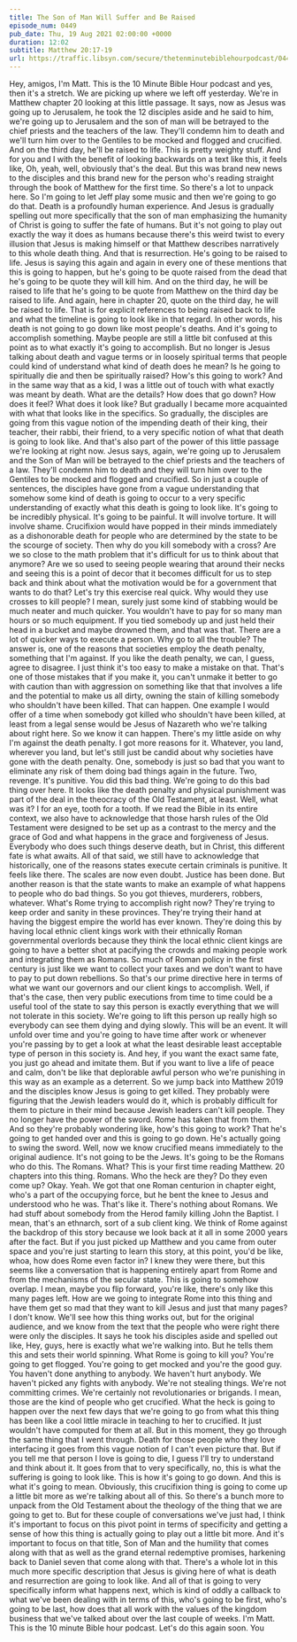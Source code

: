 ```yaml
---
title: The Son of Man Will Suffer and Be Raised
episode_num: 0449
pub_date: Thu, 19 Aug 2021 02:00:00 +0000
duration: 12:02
subtitle: Matthew 20:17-19
url: https://traffic.libsyn.com/secure/thetenminutebiblehourpodcast/0449_-_The_Son_of_Man_Will_Suffer_and_Be_Raised.mp3
---
```


 Hey, amigos, I'm Matt. This is the 10 Minute Bible Hour podcast and yes, then it's a stretch. We are picking up where we left off yesterday. We're in Matthew chapter 20 looking at this little passage. It says, now as Jesus was going up to Jerusalem, he took the 12 disciples aside and he said to him, we're going up to Jerusalem and the son of man will be betrayed to the chief priests and the teachers of the law. They'll condemn him to death and we'll turn him over to the Gentiles to be mocked and flogged and crucified. And on the third day, he'll be raised to life. This is pretty weighty stuff. And for you and I with the benefit of looking backwards on a text like this, it feels like, Oh, yeah, well, obviously that's the deal. But this was brand new news to the disciples and this brand new for the person who's reading straight through the book of Matthew for the first time. So there's a lot to unpack here. So I'm going to let Jeff play some music and then we're going to go do that. Death is a profoundly human experience. And Jesus is gradually spelling out more specifically that the son of man emphasizing the humanity of Christ is going to suffer the fate of humans. But it's not going to play out exactly the way it does as humans because there's this weird twist to every illusion that Jesus is making himself or that Matthew describes narratively to this whole death thing. And that is resurrection. He's going to be raised to life. Jesus is saying this again and again in every one of these mentions that this is going to happen, but he's going to be quote raised from the dead that he's going to be quote they will kill him. And on the third day, he will be raised to life that he's going to be quote from Matthew on the third day be raised to life. And again, here in chapter 20, quote on the third day, he will be raised to life. That is for explicit references to being raised back to life and what the timeline is going to look like in that regard. In other words, his death is not going to go down like most people's deaths. And it's going to accomplish something. Maybe people are still a little bit confused at this point as to what exactly it's going to accomplish. But no longer is Jesus talking about death and vague terms or in loosely spiritual terms that people could kind of understand what kind of death does he mean? Is he going to spiritually die and then be spiritually raised? How's this going to work? And in the same way that as a kid, I was a little out of touch with what exactly was meant by death. What are the details? How does that go down? How does it feel? What does it look like? But gradually I became more acquainted with what that looks like in the specifics. So gradually, the disciples are going from this vague notion of the impending death of their king, their teacher, their rabbi, their friend, to a very specific notion of what that death is going to look like. And that's also part of the power of this little passage we're looking at right now. Jesus says, again, we're going up to Jerusalem and the Son of Man will be betrayed to the chief priests and the teachers of a law. They'll condemn him to death and they will turn him over to the Gentiles to be mocked and flogged and crucified. So in just a couple of sentences, the disciples have gone from a vague understanding that somehow some kind of death is going to occur to a very specific understanding of exactly what this death is going to look like. It's going to be incredibly physical. It's going to be painful. It will involve torture. It will involve shame. Crucifixion would have popped in their minds immediately as a dishonorable death for people who are determined by the state to be the scourge of society. Then why do you kill somebody with a cross? Are we so close to the math problem that it's difficult for us to think about that anymore? Are we so used to seeing people wearing that around their necks and seeing this is a point of decor that it becomes difficult for us to step back and think about what the motivation would be for a government that wants to do that? Let's try this exercise real quick. Why would they use crosses to kill people? I mean, surely just some kind of stabbing would be much neater and much quicker. You wouldn't have to pay for so many man hours or so much equipment. If you tied somebody up and just held their head in a bucket and maybe drowned them, and that was that. There are a lot of quicker ways to execute a person. Why go to all the trouble? The answer is, one of the reasons that societies employ the death penalty, something that I'm against. If you like the death penalty, we can, I guess, agree to disagree. I just think it's too easy to make a mistake on that. That's one of those mistakes that if you make it, you can't unmake it better to go with caution than with aggression on something like that that involves a life and the potential to make us all dirty, owning the stain of killing somebody who shouldn't have been killed. That can happen. One example I would offer of a time when somebody got killed who shouldn't have been killed, at least from a legal sense would be Jesus of Nazareth who we're talking about right here. So we know it can happen. There's my little aside on why I'm against the death penalty. I got more reasons for it. Whatever, you land, wherever you land, but let's still just be candid about why societies have gone with the death penalty. One, somebody is just so bad that you want to eliminate any risk of them doing bad things again in the future. Two, revenge. It's punitive. You did this bad thing. We're going to do this bad thing over here. It looks like the death penalty and physical punishment was part of the deal in the theocracy of the Old Testament, at least. Well, what was it? I for an eye, tooth for a tooth. If we read the Bible in its entire context, we also have to acknowledge that those harsh rules of the Old Testament were designed to be set up as a contrast to the mercy and the grace of God and what happens in the grace and forgiveness of Jesus. Everybody who does such things deserve death, but in Christ, this different fate is what awaits. All of that said, we still have to acknowledge that historically, one of the reasons states execute certain criminals is punitive. It feels like there. The scales are now even doubt. Justice has been done. But another reason is that the state wants to make an example of what happens to people who do bad things. So you got thieves, murderers, robbers, whatever. What's Rome trying to accomplish right now? They're trying to keep order and sanity in these provinces. They're trying their hand at having the biggest empire the world has ever known. They're doing this by having local ethnic client kings work with their ethnically Roman governmental overlords because they think the local ethnic client kings are going to have a better shot at pacifying the crowds and making people work and integrating them as Romans. So much of Roman policy in the first century is just like we want to collect your taxes and we don't want to have to pay to put down rebellions. So that's our prime directive here in terms of what we want our governors and our client kings to accomplish. Well, if that's the case, then very public executions from time to time could be a useful tool of the state to say this person is exactly everything that we will not tolerate in this society. We're going to lift this person up really high so everybody can see them dying and dying slowly. This will be an event. It will unfold over time and you're going to have time after work or whenever you're passing by to get a look at what the least desirable least acceptable type of person in this society is. And hey, if you want the exact same fate, you just go ahead and imitate them. But if you want to live a life of peace and calm, don't be like that deplorable awful person who we're punishing in this way as an example as a deterrent. So we jump back into Matthew 2019 and the disciples know Jesus is going to get killed. They probably were figuring that the Jewish leaders would do it, which is probably difficult for them to picture in their mind because Jewish leaders can't kill people. They no longer have the power of the sword. Rome has taken that from them. And so they're probably wondering like, how's this going to work? That he's going to get handed over and this is going to go down. He's actually going to swing the sword. Well, now we know crucified means immediately to the original audience. It's not going to be the Jews. It's going to be the Romans who do this. The Romans. What? This is your first time reading Matthew. 20 chapters into this thing. Romans. Who the heck are they? Do they even come up? Okay. Yeah. We got that one Roman centurion in chapter eight, who's a part of the occupying force, but he bent the knee to Jesus and understood who he was. That's like it. There's nothing about Romans. We had stuff about somebody from the Herod family killing John the Baptist. I mean, that's an ethnarch, sort of a sub client king. We think of Rome against the backdrop of this story because we look back at it all in some 2000 years after the fact. But if you just picked up Matthew and you came from outer space and you're just starting to learn this story, at this point, you'd be like, whoa, how does Rome even factor in? I knew they were there, but this seems like a conversation that is happening entirely apart from Rome and from the mechanisms of the secular state. This is going to somehow overlap. I mean, maybe you flip forward, you're like, there's only like this many pages left. How are we going to integrate Rome into this thing and have them get so mad that they want to kill Jesus and just that many pages? I don't know. We'll see how this thing works out, but for the original audience, and we know from the text that the people who were right there were only the disciples. It says he took his disciples aside and spelled out like, Hey, guys, here is exactly what we're walking into. But he tells them this and sets their world spinning. What Rome is going to kill you? You're going to get flogged. You're going to get mocked and you're the good guy. You haven't done anything to anybody. We haven't hurt anybody. We haven't picked any fights with anybody. We're not stealing things. We're not committing crimes. We're certainly not revolutionaries or brigands. I mean, those are the kind of people who get crucified. What the heck is going to happen over the next few days that we're going to go from what this thing has been like a cool little miracle in teaching to her to crucified. It just wouldn't have computed for them at all. But in this moment, they go through the same thing that I went through. Death for those people who they love interfacing it goes from this vague notion of I can't even picture that. But if you tell me that person I love is going to die, I guess I'll try to understand and think about it. It goes from that to very specifically, no, this is what the suffering is going to look like. This is how it's going to go down. And this is what it's going to mean. Obviously, this crucifixion thing is going to come up a little bit more as we're talking about all of this. So there's a bunch more to unpack from the Old Testament about the theology of the thing that we are going to get to. But for these couple of conversations we've just had, I think it's important to focus on this pivot point in terms of specificity and getting a sense of how this thing is actually going to play out a little bit more. And it's important to focus on that title, Son of Man and the humility that comes along with that as well as the grand eternal redemptive promises, harkening back to Daniel seven that come along with that. There's a whole lot in this much more specific description that Jesus is giving here of what is death and resurrection are going to look like. And all of that is going to very specifically inform what happens next, which is kind of oddly a callback to what we've been dealing with in terms of this, who's going to be first, who's going to be last, how does that all work with the values of the kingdom business that we've talked about over the last couple of weeks. I'm Matt. This is the 10 minute Bible hour podcast. Let's do this again soon. You